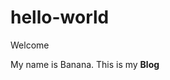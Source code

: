 # hello-world
<html>
<body>
    <link rel=stylesheet href="style.css">
<hd1>Welcome</hd1>
<p> My name is Banana. This is my <strong>Blog</strong>
</p>
</body>
</html>